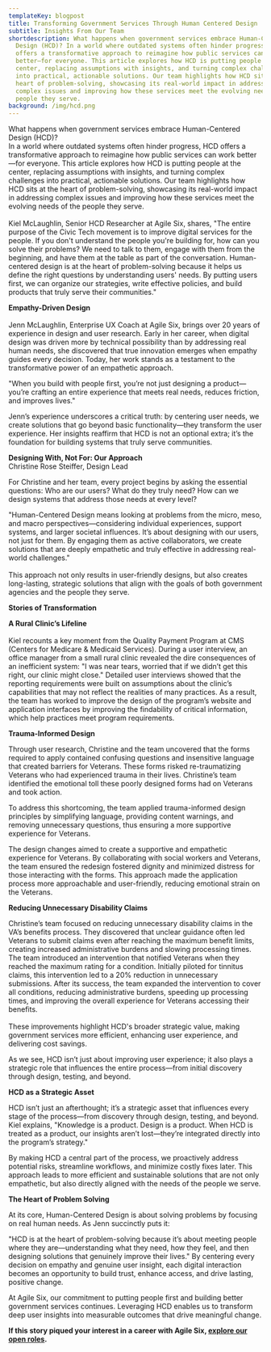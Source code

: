 ```yaml
---
templateKey: blogpost
title: Transforming Government Services Through Human Centered Design
subtitle: Insights From Our Team
shortdescription: What happens when government services embrace Human-Centered
  Design (HCD)? In a world where outdated systems often hinder progress, HCD
  offers a transformative approach to reimagine how public services can work
  better—for everyone. This article explores how HCD is putting people at the
  center, replacing assumptions with insights, and turning complex challenges
  into practical, actionable solutions. Our team highlights how HCD sits at the
  heart of problem-solving, showcasing its real-world impact in addressing
  complex issues and improving how these services meet the evolving needs of the
  people they serve.
background: /img/hcd.png
---
```

What happens when government services embrace Human-Centered Design (HCD)? \
In a world where outdated systems often hinder progress, HCD offers a transformative approach to reimagine how public services can work better—for everyone. This article explores how HCD is putting people at the center, replacing assumptions with insights, and turning complex challenges into practical, actionable solutions. Our team highlights how HCD sits at the heart of problem-solving, showcasing its real-world impact in addressing complex issues and improving how these services meet the evolving needs of the people they serve.\
\
Kiel McLaughlin, Senior HCD Researcher at Agile Six, shares, "The entire purpose of the Civic Tech movement is to improve digital services for the people. If you don't understand the people you're building for, how can you solve their problems? We need to talk to them, engage with them from the beginning, and have them at the table as part of the conversation. Human-centered design is at the heart of problem-solving because it helps us define the right questions by understanding users' needs. By putting users first, we can organize our strategies, write effective policies, and build products that truly serve their communities."

**Empathy-Driven Design**\
\
Jenn McLaughlin, Enterprise UX Coach at Agile Six, brings over 20 years of experience in design and user research. Early in her career, when digital design was driven more by technical possibility than by addressing real human needs, she discovered that true innovation emerges when empathy guides every decision. Today, her work stands as a testament to the transformative power of an empathetic approach.

"When you build with people first, you’re not just designing a product—you’re crafting an entire experience that meets real needs, reduces friction, and improves lives."

Jenn’s experience underscores a critical truth: by centering user needs, we create solutions that go beyond basic functionality—they transform the user experience. Her insights reaffirm that HCD is not an optional extra; it’s the foundation for building systems that truly serve communities.

**Designing With, Not For: Our Approach**\
Christine Rose Steiffer, Design Lead 

For Christine and her team, every project begins by asking the essential questions: Who are our users? What do they truly need? How can we design systems that address those needs at every level?

"Human-Centered Design means looking at problems from the micro, meso, and macro perspectives—considering individual experiences, support systems, and larger societal influences. It’s about designing with our users, not just for them. By engaging them as active collaborators, we create solutions that are deeply empathetic and truly effective in addressing real-world challenges."\
\
This approach not only results in user-friendly designs, but also creates long-lasting, strategic solutions that align with the goals of both government agencies and the people they serve.

**Stories of Transformation**

**A Rural Clinic’s Lifeline**\
\
Kiel recounts a key moment from the Quality Payment Program at CMS (Centers for Medicare & Medicaid Services). During a user interview, an office manager from a small rural clinic revealed the dire consequences of an inefficient system: "I was near tears, worried that if we didn’t get this right, our clinic might close." Detailed user interviews showed that the reporting requirements were built on assumptions about the clinic’s capabilities that may not reflect the realities of many practices. As a result, the team has worked to improve the design of the program’s website and application interfaces by improving the findability of critical information, which help practices meet program requirements. 

**Trauma-Informed Design**

Through user research, Christine and the team uncovered that the forms required to apply contained confusing questions and insensitive language that created barriers for Veterans. These forms risked re-traumatizing Veterans who had experienced trauma in their lives. Christine’s team identified the emotional toll these poorly designed forms had on Veterans and took action.

To address this shortcoming, the team applied trauma-informed design principles by simplifying language, providing content warnings, and removing unnecessary questions, thus ensuring a more supportive experience for Veterans.

The design changes aimed to create a supportive and empathetic experience for Veterans. By collaborating with social workers and Veterans, the team ensured the redesign fostered dignity and minimized distress for those interacting with the forms. This approach made the application process more approachable and user-friendly, reducing emotional strain on the Veterans.

**Reducing Unnecessary Disability Claims**

Christine’s team focused on reducing unnecessary disability claims in the VA’s benefits process. They discovered that unclear guidance often led Veterans to submit claims even after reaching the maximum benefit limits, creating increased administrative burdens and slowing processing times. The team introduced an intervention that notified Veterans when they reached the maximum rating for a condition. Initially piloted for tinnitus claims, this intervention led to a 20% reduction in unnecessary submissions. After its success, the team expanded the intervention to cover all conditions, reducing administrative burdens, speeding up processing times, and improving the overall experience for Veterans accessing their benefits.\
\
These improvements highlight HCD's broader strategic value, making government services more efficient, enhancing user experience, and delivering cost savings.

As we see, HCD isn’t just about improving user experience; it also plays a strategic role that influences the entire process—from initial discovery through design, testing, and beyond.

**HCD as a Strategic Asset**

HCD isn’t just an afterthought; it’s a strategic asset that influences every stage of the process—from discovery through design, testing, and beyond. Kiel explains, "Knowledge is a product. Design is a product. When HCD is treated as a product, our insights aren’t lost—they’re integrated directly into the program’s strategy."

By making HCD a central part of the process, we proactively address potential risks, streamline workflows, and minimize costly fixes later. This approach leads to more efficient and sustainable solutions that are not only empathetic, but also directly aligned with the needs of the people we serve.

**The Heart of Problem Solving**

At its core, Human-Centered Design is about solving problems by focusing on real human needs. As Jenn succinctly puts it:

"HCD is at the heart of problem-solving because it’s about meeting people where they are—understanding what they need, how they feel, and then designing solutions that genuinely improve their lives." By centering every decision on empathy and genuine user insight, each digital interaction becomes an opportunity to build trust, enhance access, and drive lasting, positive change.

At Agile Six, our commitment to putting people first and building better government services continues. Leveraging HCD enables us to transform deep user insights into measurable outcomes that drive meaningful change.

**If this story piqued your interest in a career with Agile Six, [explore our open roles](https://job-boards.greenhouse.io/agilesix).**